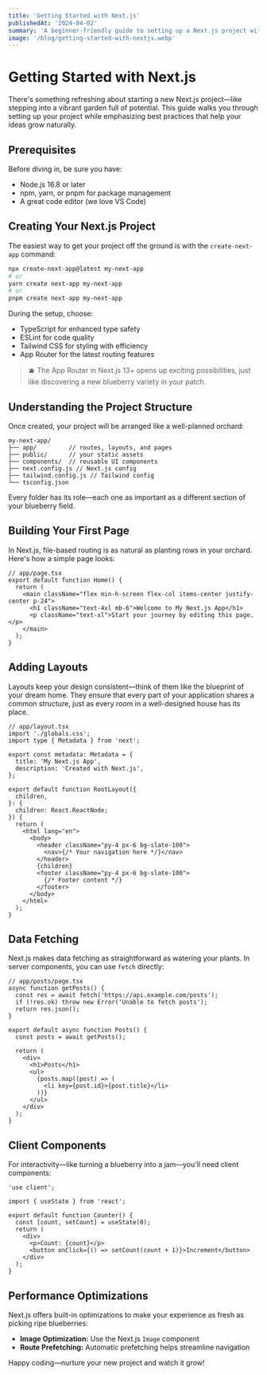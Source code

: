 ```yaml
---
title: 'Getting Started with Next.js'
publishedAt: '2024-04-02'
summary: 'A beginner-friendly guide to setting up a Next.js project with TypeScript, App Router, and modern best practices.'
image: '/blog/getting-started-with-nextjs.webp'
---
```


# Getting Started with Next.js

There's something refreshing about starting a new Next.js project—like stepping into a vibrant garden full of potential.
This guide walks you through setting up your project while emphasizing best practices that help your ideas grow naturally.

## Prerequisites

Before diving in, be sure you have:

- Node.js 16.8 or later
- npm, yarn, or pnpm for package management
- A great code editor (we love VS Code)

## Creating Your Next.js Project

The easiest way to get your project off the ground is with the `create-next-app` command:

```bash
npx create-next-app@latest my-next-app
# or
yarn create next-app my-next-app
# or
pnpm create next-app my-next-app
```

During the setup, choose:

- TypeScript for enhanced type safety
- ESLint for code quality
- Tailwind CSS for styling with efficiency
- App Router for the latest routing features

> 🫐 The App Router in Next.js 13+ opens up exciting possibilities, just like discovering a new blueberry variety in your patch.

## Understanding the Project Structure

Once created, your project will be arranged like a well-planned orchard:

```
my-next-app/
├── app/         // routes, layouts, and pages
├── public/      // your static assets
├── components/  // reusable UI components
├── next.config.js // Next.js config
├── tailwind.config.js // Tailwind config
└── tsconfig.json
```

Every folder has its role—each one as important as a different section of your blueberry field.

## Building Your First Page

In Next.js, file-based routing is as natural as planting rows in your orchard. Here's how a simple page looks:

```tsx
// app/page.tsx
export default function Home() {
  return (
    <main className="flex min-h-screen flex-col items-center justify-center p-24">
      <h1 className="text-4xl mb-6">Welcome to My Next.js App</h1>
      <p className="text-xl">Start your journey by editing this page.</p>
    </main>
  );
}
```

## Adding Layouts

Layouts keep your design consistent—think of them like the blueprint of your dream home. They ensure that every part of your application shares a common structure, just as every room in a well-designed house has its place.

```tsx
// app/layout.tsx
import './globals.css';
import type { Metadata } from 'next';

export const metadata: Metadata = {
  title: 'My Next.js App',
  description: 'Created with Next.js',
};

export default function RootLayout({
  children,
}: {
  children: React.ReactNode;
}) {
  return (
    <html lang="en">
      <body>
        <header className="py-4 px-6 bg-slate-100">
          <nav>{/* Your navigation here */}</nav>
        </header>
        {children}
        <footer className="py-4 px-6 bg-slate-100">
          {/* Footer content */}
        </footer>
      </body>
    </html>
  );
}
```

## Data Fetching

Next.js makes data fetching as straightforward as watering your plants. In server components, you can use `fetch` directly:

```tsx
// app/posts/page.tsx
async function getPosts() {
  const res = await fetch('https://api.example.com/posts');
  if (!res.ok) throw new Error('Unable to fetch posts');
  return res.json();
}

export default async function Posts() {
  const posts = await getPosts();

  return (
    <div>
      <h1>Posts</h1>
      <ul>
        {posts.map((post) => (
          <li key={post.id}>{post.title}</li>
        ))}
      </ul>
    </div>
  );
}
```

## Client Components

For interactivity—like turning a blueberry into a jam—you'll need client components:

```tsx
'use client';

import { useState } from 'react';

export default function Counter() {
  const [count, setCount] = useState(0);
  return (
    <div>
      <p>Count: {count}</p>
      <button onClick={() => setCount(count + 1)}>Increment</button>
    </div>
  );
}
```

## Performance Optimizations

Next.js offers built-in optimizations to make your experience as fresh as picking ripe blueberries:

- **Image Optimization:** Use the Next.js `Image` component
- **Route Prefetching:** Automatic prefetching helps streamline navigation

Happy coding—nurture your new project and watch it grow!
